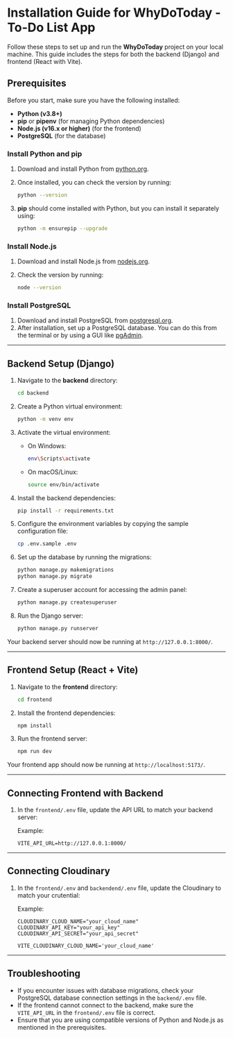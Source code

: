 
# Installation Guide for WhyDoToday - To-Do List App

Follow these steps to set up and run the **WhyDoToday** project on your local machine. This guide includes the steps for both the backend (Django) and frontend (React with Vite).

## Prerequisites

Before you start, make sure you have the following installed:

- **Python (v3.8+)**
- **pip** or **pipenv** (for managing Python dependencies)
- **Node.js (v16.x or higher)** (for the frontend)
- **PostgreSQL** (for the database)

### Install Python and pip

1. Download and install Python from [python.org](https://www.python.org/downloads/).
2. Once installed, you can check the version by running:

    ```bash
    python --version
    ```

3. **pip** should come installed with Python, but you can install it separately using:

    ```bash
    python -m ensurepip --upgrade
    ```

### Install Node.js

1. Download and install Node.js from [nodejs.org](https://nodejs.org/).
2. Check the version by running:

    ```bash
    node --version
    ```

### Install PostgreSQL

1. Download and install PostgreSQL from [postgresql.org](https://www.postgresql.org/download/).
2. After installation, set up a PostgreSQL database. You can do this from the terminal or by using a GUI like [pgAdmin](https://www.pgadmin.org/).

---

## Backend Setup (Django)

1. Navigate to the **backend** directory:

    ```bash
    cd backend
    ```

2. Create a Python virtual environment:

    ```bash
    python -m venv env
    ```

3. Activate the virtual environment:
    - On Windows:

        ```bash
        env\Scripts\activate
        ```

    - On macOS/Linux:

        ```bash
        source env/bin/activate
        ```

4. Install the backend dependencies:

    ```bash
    pip install -r requirements.txt
    ```

5. Configure the environment variables by copying the sample configuration file:

    ```bash
    cp .env.sample .env
    ```

6. Set up the database by running the migrations:

    ```bash
    python manage.py makemigrations
    python manage.py migrate
    ```

7. Create a superuser account for accessing the admin panel:

    ```bash
    python manage.py createsuperuser
    ```

8. Run the Django server:

    ```bash
    python manage.py runserver
    ```

Your backend server should now be running at `http://127.0.0.1:8000/`.

---

## Frontend Setup (React + Vite)

1. Navigate to the **frontend** directory:

    ```bash
    cd frontend
    ```

2. Install the frontend dependencies:

    ```bash
    npm install
    ```

3. Run the frontend server:

    ```bash
    npm run dev
    ```

Your frontend app should now be running at `http://localhost:5173/`.

---

## Connecting Frontend with Backend

1. In the `frontend/.env` file, update the API URL to match your backend server:

    Example:

    ```
    VITE_API_URL=http://127.0.0.1:8000/
    ```

---

## Connecting Cloudinary

1. In the `frontend/.env` and `backendend/.env` file, update the Cloudinary to match your crutential:

    Example:

    ```
    CLOUDINARY_CLOUD_NAME="your_cloud_name"
    CLOUDINARY_API_KEY="your_api_key"
    CLOUDINARY_API_SECRET="your_api_secret"
    ```
    ```
    VITE_CLOUDINARY_CLOUD_NAME='your_cloud_name'
    ```

---

## Troubleshooting

- If you encounter issues with database migrations, check your PostgreSQL database connection settings in the `backend/.env` file.
- If the frontend cannot connect to the backend, make sure the `VITE_API_URL` in the `frontend/.env` file is correct.
- Ensure that you are using compatible versions of Python and Node.js as mentioned in the prerequisites.

